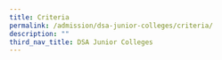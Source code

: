 ```yaml
---
title: Criteria
permalink: /admission/dsa-junior-colleges/criteria/
description: ""
third_nav_title: DSA Junior Colleges
---
```

